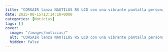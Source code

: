 ```yaml
---
title: "CORSAIR lanza NAUTILUS RS LCD con una vibrante pantalla personalizable"
date: 2025-08-15T13:14:10+0000
categories: [Noticias]
tags: []
cover:
  image: "/images/noticias/"
  alt: "CORSAIR lanza NAUTILUS RS LCD con una vibrante pantalla personalizable"
  hidden: false
---
```



